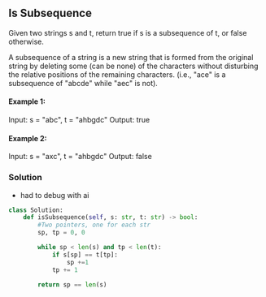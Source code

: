 ## Is Subsequence

Given two strings s and t, return true if s is a subsequence of t, or false otherwise.

A subsequence of a string is a new string that is formed from the original string by deleting some (can be none) of the characters without disturbing the relative positions of the remaining characters. (i.e., "ace" is a subsequence of "abcde" while "aec" is not).

 

#### Example 1:
Input: s = "abc", t = "ahbgdc"
Output: true

#### Example 2:
Input: s = "axc", t = "ahbgdc"
Output: false

### Solution
* had to debug with ai 

````python
class Solution:
    def isSubsequence(self, s: str, t: str) -> bool:
        #Two pointers, one for each str
        sp, tp = 0, 0

        while sp < len(s) and tp < len(t):
            if s[sp] == t[tp]:
                sp +=1
            tp += 1
            
        return sp == len(s)
````